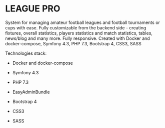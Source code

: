 # LEAGUE PRO
System for managing amateur football leagues and football tournaments or cups with ease. Fully customizable from the backend side - creating fixtures, overall statistics, players statistics and match statistics, tables, news/blog and many more. Fully responsive. Created with Docker and docker-compose, Symfony 4.3,  PHP 7.3,  Bootstrap 4,  CSS3,  SASS

Technologies stack:

- Docker and docker-compose

- Symfony 4.3

- PHP 7.3

- EasyAdminBundle

- Bootstrap 4

- CSS3

- SASS
